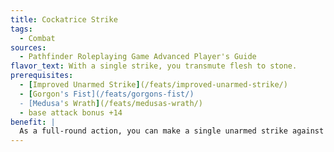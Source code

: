 ```yaml
---
title: Cockatrice Strike
tags:
  - Combat
sources:
  - Pathfinder Roleplaying Game Advanced Player's Guide
flavor_text: With a single strike, you transmute flesh to stone.
prerequisites:
  - [Improved Unarmed Strike](/feats/improved-unarmed-strike/)
  - [Gorgon's Fist](/feats/gorgons-fist/)
  - [Medusa's Wrath](/feats/medusas-wrath/)
  - base attack bonus +14
benefit: |
  As a full-round action, you can make a single unarmed strike against a dazed, flat-footed, paralyzed, staggered, stunned, or unconscious foe. If that attack is a critical hit, the target is petrified unless it succeeds on a Fortitude saving throw with a DC of 10 + 1/2 your character level + your Wisdom modifier. This is a supernatural polymorph effect.
---
```


